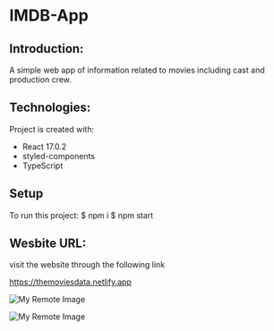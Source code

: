 # IMDB-App

## Introduction:

A simple web app of information related to movies including cast and production crew.

## Technologies:

Project is created with:

- React 17.0.2
- styled-components
- TypeScript

## Setup

To run this project:
$ npm i
$ npm start

## Wesbite URL:

visit the website through the following link

https://themoviesdata.netlify.app


![My Remote Image](https://lh3.googleusercontent.com/6ZgKkwOo_rrnQeIJV9KERASAdQ2V4PZRZPOyAJpz9IqumawkqAn4idYvrJxzQSr222soyRAErYM-Cp-MnMcgYAMQAmClDlE3C-yDtT83Aygd7IniOZ2eyM3T3TkMwOVWeoIaxz4DYPD-8OAWtI5_-ugyCaaws1N3bdF6R-eCtOEs5Ed9IRVxmJIhYgzjlIl0GSz2F8puVEzIYgPfFGNyxBEwr3V66POKVN89uCSbq5DV8f6yI5axnuTW1lK_sG9sbUE3rkqybx2hscyqsxge5lASwxlciWOtAsOXyrCNC_d_bTMdpqjSCwStFlqPtLT3VlUR7YGdLuvY1MtvRdVQ2pL44Y0U0yK_VMqSSiIYkVQXXPjvAOFvwRmY51Yi7xTdUBauwwlT-USu_fadwtCCSHXALC1QMRHtEBxQmz0ScC7TK_xtB5IzGdypJVN1MsvKSLDPQ_Q0yvQ3hfO-RhgoKQtWnwo1zo4jIJZ6ITSz_jLlPlpKezMbNLZH4ARV4UoU7HwLKnkm2yZdZw8zFZZEkDEBzlK3VcNpGnmij17iiX4yttq9AksCJ9502aMr9v4u6wa-eMKzrZvBdA4hExkFEFLJqAMslMsTk5LezPgUdneuydc8Rat06ZFWYjB-r4Cy4igk-gGEmtWOH9TjDzOg7iaLQxDlOQ_ZwIdvSRb_Nh9ikoS0gf4lpjQ2gr-oXj5sxkFAXgz3l9WCus_LtVroeTVR8VSh6ip8uACWHfT-lB0kr8ZFlIAplsE38HDe48v82F9zZ_YJUBKDLOyqzhT413pzVUax=w2880-h1600-no?authuser=0)




![My Remote Image](https://lh3.googleusercontent.com/2WsZvbqC-Fn_Ec0e5Ua-_M2V-aZQdwbOTd_DtUVGVUSjAxK8uz-eFB3tptQH8W4CNNygscwjT0Xjal33-vl3-aDcnEOwgGYzSf-D2PzVdYBoaTxL1M6TF30ratwlUzzHFbHDJwU_sqv8cfgccJJiGkz3ToG7wFZyWiOJQUk8lestGhVDhU2hv1FNAc1uj9Zc9U04WYzcvJD7HPojQa0m0MA_7Nvz_8Euo2S2SqqZPFuDq5DfxMMxHMBb3mHOvRrQm8rDdjZe2n5cVxTuh70bw4mu5tRfnyJCbPxv9vaWiu9z66KFg8QzznePlH3WPSU-AaRuhorlotjwWx7e7qom2HtVX4x6lzxhZXulzkp9JpfE17jVvUQcg5BfBmO7Jt3uIkO2T8o4x0udtb8CXwVSAuMmu9uuHXXs5p7fDS4lq9sWysCsgtTnZUchfU29QsF9JsgYF-qZ7ZZ5B2CERfJeZEo8Onc1KzyevAGLuTttd1G-JNcErxQnnHvL4fZ5voDoV-0FOUlQ9uDNP2ldI96CHCZVJ-rB-JfeLtVmNk6Y7E4uhvuTc7HKOlXO8pebyZoOnrLzaLQQfcYdEyWRpxZZvGU7FrwQi8wPeD82LjgwnC9duMyfKkf9GMKcSdEALkvsofCRgJe0CNiA1Y6gBRlbtbBJRu9bMXJOzoCRaXYt8eKvkhSimDGSKU2xy0h7TTvYCHjmQPCuUgIiWCvMzFtRlh5KOGKhGm8S_vOQSXMeBJQHbQ1w9i8D08hQJ8e4hHV-VNmzoIwRTMawrYkYMDnHtn0dabTE=w2880-h1640-no?authuser=0)









